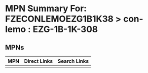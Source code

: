



# MPN Summary For: FZECONLEMOEZG1B1K38 > con-lemo : EZG-1B-1K-308

## MPNs
  

|MPN|Direct Links|Search Links|
| :--- | :--- | :--- |
||||
